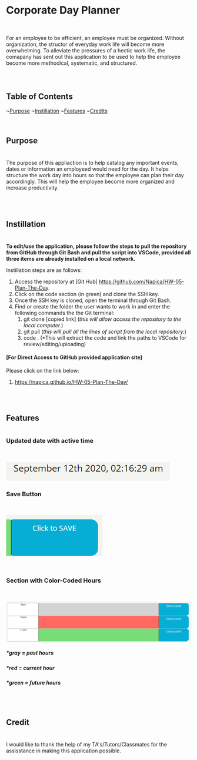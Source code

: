 # Corporate Day Planner

<br />

For an employee to be efficient, an employee must be organized. Without organization, the structor of everyday work life will become more overwhelming. To alleviate the pressures of a hectic work life, the comapany has sent out this application to be used to help the employee become more methodical, systematic, and structured.

<br />

#

## Table of Contents

~[Purpose](#purpose)
~[Instillation](#instillation)
~[Features](#features)
~[Credits](#credits)

<br />

## Purpose

#

The purpose of this appliaction is to help catalog any important events, dates or information an employeed would need for the day. It helps structure the work day into hours so that the employee can plan their day accordingly. This will help the employee become more organized and increase productivity.

<br />
<br />

## Instillation

#

**To edit/use the application, please follow the steps to pull the repository from GitHub through Git Bash and pull the script into VSCode, provided all three items are already installed on a local network.**

Instillation steps are as follows:

1. Access the repository at [Git Hub] https://github.com/Napica/HW-05-Plan-The-Day.
2. Click on the code section (in green) and clone the SSH key.
3. Once the SSH key is cloned, open the terminal through Git Bash.
4. Find or create the folder the user wants to work in and enter the following commands the the Git terminal:
   1. git clone [copied link] (_this will allow access the repository to the local computer._)
   2. git pull (_this will pull all the lines of script from the local repository._)
   3. code . (\*This will extract the code and link the paths to VSCode for review/editing/uploading)

#### [For Direct Access to GitHub provided application site]

Please click on the link below:

1. https://napica.github.io/HW-05-Plan-The-Day/

<br />
<br />

## Features

#

### Updated date with active time
<br />

![itemLinks](./assets/images/readMeImage1.png)
<br />

### Save Button
<br />

![itemLinks](./assets/images/readMeImage2.png)

<br />

### Section with Color-Coded Hours
<br />

![itemLinks](./assets/images/readMeImage3.png)
##### *gray = past hours
##### *red = current hour
##### *green = future hours

<br />
<br />

## Credit

#

I would like to thank the help of my TA's/Tutors/Classmates for the assisstance in making this application possible.
